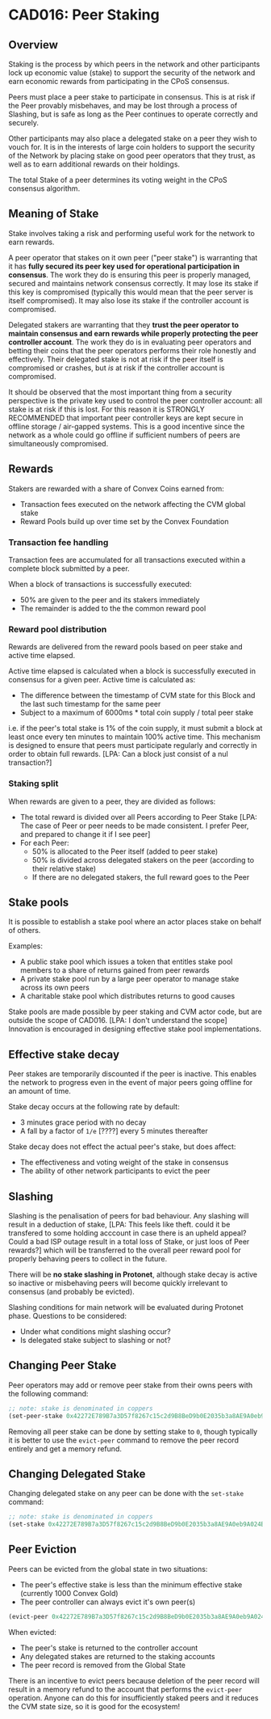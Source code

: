 # CAD016: Peer Staking

## Overview

Staking is the process by which peers in the network and other participants lock up economic value (stake) to support the security of the network and earn economic rewards from participating in the CPoS consensus.

Peers must place a peer stake to participate in consensus. This is at risk if the Peer provably misbehaves, and may be lost through a process of Slashing, but is safe as long as the Peer continues to operate correctly and securely.

Other participants may also place a delegated stake on a peer they wish to vouch for. It is in the interests of large coin holders to support the security of the Network by placing stake on good peer operators that they trust, as well as to earn additional rewards on their holdings.

The total Stake of a peer determines its voting weight in the CPoS consensus algorithm.

## Meaning of Stake

Stake involves taking a risk and performing useful work for the network to earn rewards.

A peer operator that stakes on it own peer ("peer stake") is warranting that it has **fully secured its peer key used for operational participation in consensus**. The work they do is ensuring this peer is properly managed, secured and maintains network consensus correctly. It may lose its stake if this key is compromised (typically this would mean that the peer server is itself compromised). It may also lose its stake if the controller account is compromised.

Delegated stakers are warranting that they **trust the peer operator to maintain consensus and earn rewards while properly protecting the peer controller account**. The work they do is in evaluating peer operators and betting their coins that the peer operators performs their role honestly and effectively. Their delegated stake is not at risk if the peer itself is compromised or crashes, but *is* at risk if the controller account is compromised.

It should be observed that the most important thing from a security perspective is the private key used to control the peer controller account: all stake is at risk if this is lost. For this reason it is STRONGLY RECOMMENDED that important peer controller keys are kept secure in offline storage / air-gapped systems. This is a good incentive since the network as a whole could go offline if sufficient numbers of peers are simultaneously compromised.

## Rewards

Stakers are rewarded with a share of Convex Coins earned from:
- Transaction fees executed on the network affecting the CVM global stake
- Reward Pools build up over time set by the Convex Foundation

### Transaction fee handling

Transaction fees are accumulated for all transactions executed within a complete block submitted by a peer.

When a block of transactions is successfully executed:
- 50% are given to the peer and its stakers immediately
- The remainder is added to the the common reward pool 

### Reward pool distribution

Rewards are delivered from the reward pools based on peer stake and active time elapsed.

Active time elapsed is calculated when a block is successfully executed in consensus for a given peer. Active time is calculated as:
- The difference between the timestamp of CVM state for this Block and the last such timestamp for the same peer
- Subject to a maximum of 6000ms * total coin supply / total peer stake

i.e. if the peer's total stake is 1% of the coin supply, it must submit a block at least once every ten minutes to maintain 100% active time. This mechanism is designed to ensure that peers must participate regularly and correctly in order to obtain full rewards. [LPA: Can a block just consist of a nul transaction?]

### Staking split

When rewards are given to a peer, they are divided as follows:
- The total reward is divided over all Peers according to Peer Stake [LPA: The case of Peer or peer needs to be made consistent.  I prefer Peer, and prepared to change it if I see peer]
- For each Peer:
  - 50% is allocated to the Peer itself (added to peer stake)
  - 50% is divided across delegated stakers on the peer (according to their relative stake)
  - If there are no delegated stakers, the full reward goes to the Peer

## Stake pools

It is possible to establish a stake pool where an actor places stake on behalf of others.

Examples:
- A public stake pool which issues a token that entitles stake pool members to a share of returns gained from peer rewards
- A private stake pool run by a large peer operator to manage stake across its own peers
- A charitable stake pool which distributes returns to good causes

Stake pools are made possible by peer staking and CVM actor code, but are outside the scope of CAD016. [LPA: I don't understand the scope] Innovation is encouraged in designing effective stake pool implementations.
  
## Effective stake decay

Peer stakes are temporarily discounted if the peer is inactive. This enables the network to progress even in the event of major peers going offline for an amount of time.

Stake decay occurs at the following rate by default:
- 3 minutes grace period with no decay
- A fall by a factor of `1/e` [????] every 5 minutes thereafter

Stake decay does not effect the actual peer's stake, but does affect:
- The effectiveness and voting weight of the stake in consensus
- The ability of other network participants to evict the peer

## Slashing

Slashing is the penalisation of peers for bad behaviour. Any slashing will result in a deduction of stake, [LPA: This feels like theft. could it be transfered to some holding acccount in case there is an upheld appeal? Could a bad ISP outage result in a total loss of Stake, or just loos of Peer rewards?] which will be transferred to the overall peer reward pool for properly behaving peers to collect in the future.

There will be **no stake slashing in Protonet**, although stake decay is active so inactive or misbehaving peers will become quickly irrelevant to consensus (and probably be evicted).

Slashing conditions for main network will be evaluated during Protonet phase. Questions to be considered:
- Under what conditions might slashing occur?
- Is delegated stake subject to slashing or not?

## Changing Peer Stake

Peer operators may add or remove peer stake from their owns peers with the following command:

```clojure
;; note: stake is denominated in coppers
(set-peer-stake 0x42272E789B7a3D57f8267c15c2d9B8BeD9b0E2035b3a8AE9A0eb9A024B7FADe5 10000000000000)
```

Removing all peer stake can be done by setting stake to `0`, though typically it is better to use the `evict-peer` command to remove the peer record entirely and get a memory refund.

## Changing Delegated Stake

Changing delegated stake on any peer can be done with the `set-stake` command:

```clojure
;; note: stake is denominated in coppers
(set-stake 0x42272E789B7a3D57f8267c15c2d9B8BeD9b0E2035b3a8AE9A0eb9A024B7FADe5 10000000000000)
```

## Peer Eviction

Peers can be evicted from the global state in two situations:
- The peer's effective stake is less than the minimum effective stake (currently 1000 Convex Gold)
- The peer controller can always evict it's own peer(s)

```clojure
(evict-peer 0x42272E789B7a3D57f8267c15c2d9B8BeD9b0E2035b3a8AE9A0eb9A024B7FADe5)
```

When evicted:
- The peer's stake is returned to the controller account
- Any delegated stakes are returned to the staking accounts
- The peer record is removed from the Global State

There is an incentive to evict peers because deletion of the peer record will result in a memory refund to the account that performs the `evict-peer` operation. Anyone can do this for insufficiently staked peers and it reduces the CVM state size, so it is good for the ecosystem!
